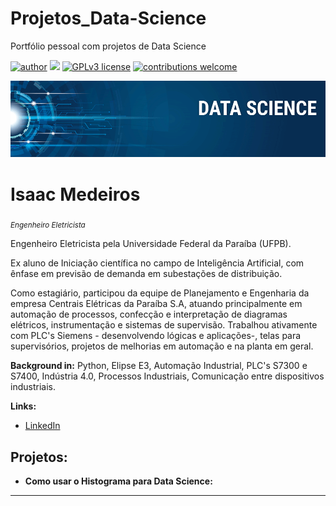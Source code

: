 # Projetos_Data-Science
Portfólio pessoal com projetos de Data Science


[![author](https://img.shields.io/badge/author-isaacmedeiros-red.svg)](https://www.linkedin.com/in/isaac-medeiros-a67b28185) [![](https://img.shields.io/badge/python-3.7+-blue.svg)](https://www.python.org/downloads/release/python-365/) [![GPLv3 license](https://img.shields.io/badge/License-GPLv3-blue.svg)](http://perso.crans.org/besson/LICENSE.html) [![contributions welcome](https://img.shields.io/badge/contributions-welcome-brightgreen.svg?style=flat)](https://github.com/carlosfab/data_science/issues)

<p align="center">
  <img src="banner.png" >
</p>

# Isaac Medeiros
<sub>*Engenheiro Eletricista*</sub>

Engenheiro Eletricista pela Universidade Federal da Paraíba (UFPB).

Ex aluno de Iniciação científica no campo de Inteligência Artificial, com ênfase em previsão de demanda em subestações de distribuição.

Como estagiário, participou da equipe de Planejamento e Engenharia da empresa Centrais Elétricas da Paraíba S.A, atuando principalmente em automação de processos, confecção e interpretação de diagramas elétricos, instrumentação e sistemas de supervisão. Trabalhou ativamente com PLC's Siemens - desenvolvendo lógicas e aplicações-, telas para supervisórios, projetos de melhorias em automação e na planta em geral.

**Background in:** Python, Elipse E3, Automação Industrial, PLC's S7300 e S7400, Indústria 4.0, Processos Industriais, Comunicação entre dispositivos industriais.

**Links:**
* [LinkedIn](https://www.linkedin.com/in/isaac-medeiros-a67b28185)



## Projetos:


* **Como usar o Histograma para Data Science:** 


---




